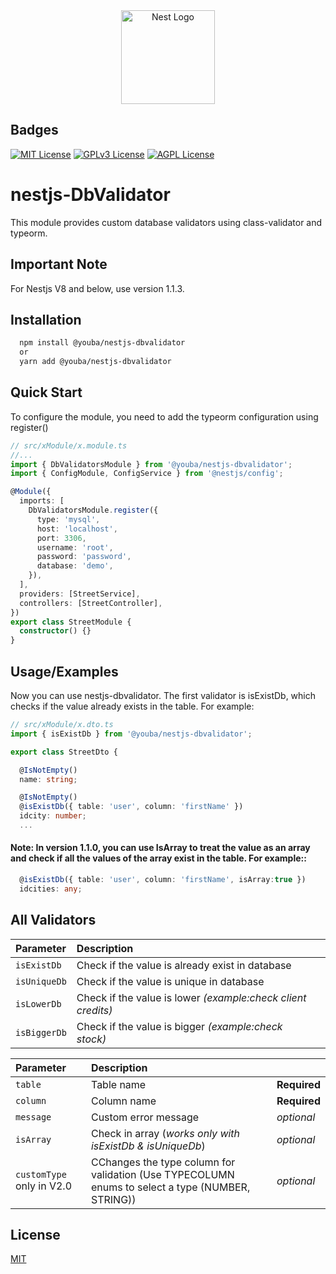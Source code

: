 <div align="center">
  <a href="http://nestjs.com/" target="_blank">
    <img src="https://nestjs.com/img/logo_text.svg" width="150" alt="Nest Logo" />
  </a>
</div>

## Badges

[![MIT License](https://img.shields.io/badge/License-MIT-green.svg)](https://choosealicense.com/licenses/mit/)
[![GPLv3 License](https://img.shields.io/badge/License-GPL%20v3-yellow.svg)](https://opensource.org/licenses/)
[![AGPL License](https://img.shields.io/badge/built%20with-NestJs-red.svg)](https://nestjs.com)

# nestjs-DbValidator

This module provides custom database validators using class-validator and typeorm.

## Important Note

For Nestjs V8 and below, use version 1.1.3.

## Installation

```bash
  npm install @youba/nestjs-dbvalidator
  or
  yarn add @youba/nestjs-dbvalidator
```

## Quick Start

To configure the module, you need to add the typeorm configuration using register()

```typescript
// src/xModule/x.module.ts
//...
import { DbValidatorsModule } from '@youba/nestjs-dbvalidator';
import { ConfigModule, ConfigService } from '@nestjs/config';

@Module({
  imports: [
    DbValidatorsModule.register({
      type: 'mysql',
      host: 'localhost',
      port: 3306,
      username: 'root',
      password: 'password',
      database: 'demo',
    }),
  ],
  providers: [StreetService],
  controllers: [StreetController],
})
export class StreetModule {
  constructor() {}
}
```

## Usage/Examples

Now you can use nestjs-dbvalidator. The first validator is isExistDb, which checks if the value already exists in the table. For example:

```typescript
// src/xModule/x.dto.ts
import { isExistDb } from '@youba/nestjs-dbvalidator';

export class StreetDto {

  @IsNotEmpty()
  name: string;

  @IsNotEmpty()
  @isExistDb({ table: 'user', column: 'firstName' })
  idcity: number;
  ...
```

#### Note: In version 1.1.0, you can use IsArray to treat the value as an array and check if all the values of the array exist in the table. For example::

```typescript
  @isExistDb({ table: 'user', column: 'firstName', isArray:true })
  idcities: any;
```

## All Validators

| Parameter    | Description                                                  |     |
| :----------- | :----------------------------------------------------------- | :-- |
| `isExistDb`  | Check if the value is already exist in database              |     |
| `isUniqueDb` | Check if the value is unique in database                     |     |
| `isLowerDb`  | Check if the value is lower _(example:check client credits)_ |     |
| `isBiggerDb` | Check if the value is bigger _(example:check stock)_         |     |

| Parameter                 | Description                                                                                      |              |
| :------------------------ | :----------------------------------------------------------------------------------------------- | :----------- |
| `table`                   | Table name                                                                                       | **Required** |
| `column`                  | Column name                                                                                      | **Required** |
| `message`                 | Custom error message                                                                             | _optional_   |
| `isArray`                 | Check in array (_works only with isExistDb & isUniqueDb_)                                        | _optional_   |
| `customType` only in V2.0 | CChanges the type column for validation (Use TYPECOLUMN enums to select a type (NUMBER, STRING)) | _optional_   |

## License

[MIT](https://choosealicense.com/licenses/mit/)
